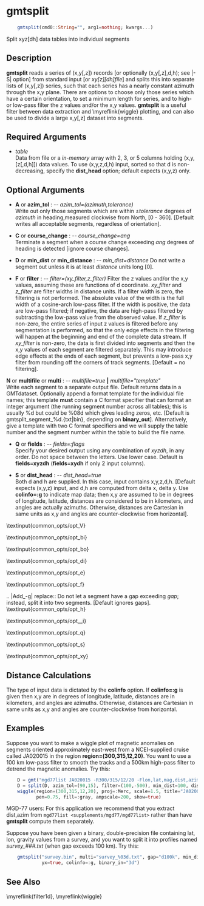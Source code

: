 # gmtsplit

```julia
	gmtsplit(cmd0::String="", arg1=nothing; kwargs...)
```

Split xyz[dh] data tables into individual segments

Description
-----------

**gmtsplit** reads a series of (x,y[,z]) records [or optionally
(x,y[,z],d,h); see |-S| option] from standard input [or *xy[z][dh]file*]
and splits this into separate lists of (x,y[,z]) series, such that each
series has a nearly constant azimuth through the x,y plane. There are
options to choose only those series which have a certain orientation, to
set a minimum length for series, and to high- or low-pass filter the z
values and/or the x,y values. **gmtsplit** is a useful filter between
data extraction and \myreflink{wiggle} plotting, and can also be used to
divide a large x,y[,z] dataset into segments.

Required Arguments
------------------

- *table*\
    Data from file or a *in-memory* array with 2, 3, or 5 columns holding (x,y,[z[,d,h]])
    data values. To use (x,y,z,d,h) input, sorted so that d is
    non-decreasing, specify the **dist_head** option; default expects (x,y,z) only.

Optional Arguments
------------------

- **A** or **azim_tol** : -- *azim_tol=(azimuth,tolerance)*\
    Write out only those segments which are within ±*tolerance* degrees of *azimuth* in
    heading,measured clockwise from North, [0 - 360]. [Default writes all acceptable segments,
    regardless of orientation].

- **C** or **course_change** : -- *course_change=ang*\
    Terminate a segment when a course change exceeding *ang* degrees of heading is detected [ignore course changes].

- **D** or **min_dist** or **min_distance** : -- *min_dist=distance*
    Do not write a segment out unless it is at least *distance* units long [0].

- **F** or **filter** : -- *filter=(xy\_filter,z\_filter)*
    Filter the z values and/or the x,y values, assuming these are functions of d coordinate.
    *xy\_filter* and *z\_filter* are filter widths in distance units. If a filter width is zero,
    the filtering is not performed. The absolute value of the width is the full width of a
    cosine-arch low-pass filter. If the width is positive, the data are low-pass filtered;
    if negative, the data are high-pass filtered by subtracting the low-pass value from the
    observed value. If *z\_filter* is non-zero, the entire series of input z values is filtered
    before any segmentation is performed, so that the only edge effects in the filtering will
    happen at the beginning and end of the complete data stream. If *xy\_filter* is non-zero,
    the data is first divided into segments and then the x,y values of each segment are filtered
    separately. This may introduce edge effects at the ends of each segment, but prevents a
    low-pass x,y filter from rounding off the corners of track segments. [Default = no filtering].

**N** or **multifile** or **multi** : -- *multifile=true* **|** *multifile="template"*\
    Write each segment to a separate output file. Default returns data in a GMTdataset. Optionally
    append a format template for the individual file names; this template **must** contain a C format
    specifier that can format an integer argument (the running segment number across all tables);
    this is usually %d but could be %08d which gives leading zeros, etc. [Default is gmtsplit\_segment\_%d.{txt\|bin},
    depending on **binary_out**]. Alternatively, give a template with two C format specifiers and we
    will supply the table number and the segment number within the table to build the file name.

- **Q** or **fields** : -- *fields=:flags*\
    Specify your desired output using any combination of *xyzdh*, in any order. Do not space between
    the letters. Use lower case. Default is **fields=xyzdh** (**fields=xydh** if only 2 input columns).

- **S** or **dist_head** : -- *dist_head=true*\
    Both d and h are supplied. In this case, input contains x,y,z,d,h. [Default expects (x,y,z) input,
    and d,h are computed from delta x, delta y. Use **colinfo=:g** to indicate map data; then x,y are
    assumed to be in degrees of longitude, latitude, distances are considered to be in kilometers,
    and angles are actually azimuths. Otherwise, distances are Cartesian in same units as x,y and
    angles are counter-clockwise from horizontal].

\textinput{common_opts/opt_V}

\textinput{common_opts/opt_bi}

\textinput{common_opts/opt_bo}

\textinput{common_opts/opt_di}

\textinput{common_opts/opt_e}

\textinput{common_opts/opt_f}

.. |Add_-g| replace:: Do not let a segment have a gap exceeding *gap*; instead, split it into two segments. [Default ignores gaps].
\textinput{common_opts/opt_h}

\textinput{common_opts/opt__i}

\textinput{common_opts/opt_q}

\textinput{common_opts/opt_s}

\textinput{common_opts/opt_xy}

Distance Calculations
---------------------

The type of input data is dictated by the **colinfo** option. If **colinfo=:g** is
given then x,y are in degrees of longitude, latitude, distances are in
kilometers, and angles are azimuths. Otherwise, distances are Cartesian
in same units as x,y and angles are counter-clockwise from horizontal.

Examples
--------

Suppose you want to make a wiggle plot of magnetic anomalies on segments
oriented approximately east-west from a NCEI-supplied cruise called JA020015 in the
region **region=(300,315,12,20)**. You want to use a 100 km low-pass filter to
smooth the tracks and a 500km high-pass filter to detrend the magnetic
anomalies. Try this:

```julia
    D = gmt("mgd77list JA020015 -R300/315/12/20 -Flon,lat,mag,dist,azim");
    D = split(D, azim_tol=(90,15), filter=(100,-500), min_dist=100, disthead=true, colinfo=:g);
    wiggle(region=(300,315,12,20), proj=:Merc, scale=1.5, title="JA020015", track=1,
           pen=0.75, fill=:gray, ampscale=200, show=true)
```

MGD-77 users: For this application we recommend that you extract dist,azim
from `mgd77list <supplements/mgd77/mgd77list>` rather than have
**gmtsplit** compute them separately.

Suppose you have been given a binary, double-precision file containing
lat, lon, gravity values from a survey, and you want to split it into
profiles named *survey_###.txt* (when gap exceeds 100 km). Try this:

```julia
    gmtsplit("survey.bin", multi="survey_%03d.txt", gap="d100k", min_dist=100,
             yx=true, colinfo=:g, binary_in="3d")
```

See Also
--------

\myreflink{filter1d}, \myreflink{wiggle}
